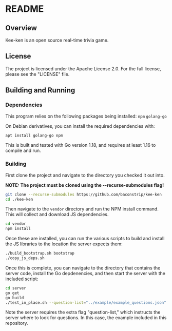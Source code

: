# README

## Overview

Kee-ken is an open source real-time trivia game.

## License

The project is licensed under the Apache License 2.0. For the full license, 
please see the "LICENSE" file.

## Building and Running

### Dependencies

This program relies on the following packages being installed: 
`npm`
`golang-go`

On Debian derivatives, you can install the required dependencies with:

```sh
apt install golang-go npm
```

This is built and tested with Go version 1.18, and requires at least 1.16 to 
compile and run.

### Building

First clone the project and navigate to the directory you checked it out into.

**NOTE: The project must be cloned using the --recurse-submodules flag!**

```sh
git clone --recurse-submodules https://github.com/baconstrip/kee-ken
cd ./kee-ken
```

Then navigate to the `vendor` directory and run the NPM install command. This 
will collect and download JS dependencies.

```sh
cd vendor
npm install
``` 

Once these are installed, you can run the various scripts to build and install 
the JS libraries to the location the server expects them:

```sh
./build_bootstrap.sh bootstrap
./copy_js_deps.sh
```

Once this is complete, you can navigate to the directory that contains the 
server code, install the Go depdenencies, and then start the server with the 
included script:

```sh
cd server
go get
go build
./test_in_place.sh --question-list="../example/example_questions.json"
```

Note the server requires the extra flag "question-list," which instructs the
server where to look for questions. In this case, the example included in this
repository.


